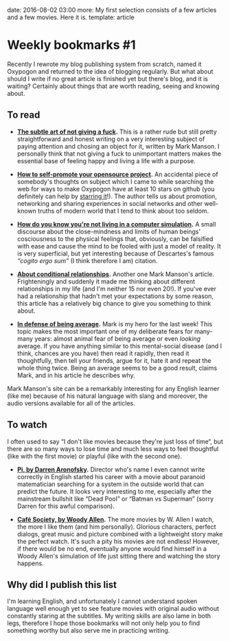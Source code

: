 date: 2016-08-02 03:00
more: My first selection consists of a few articles and a few movies. Here it is.
template: article

# Weekly bookmarks #1

Recently I rewrote my blog publishing system from scratch, named it Oxypogon and returned to the idea of blogging regularly. But what about should I write if no great article is finished yet but there's blog, and it is waiting? Certainly about things that are worth reading, seeing and knowing about.

## To read

- **[The subtle art of not giving a fuck](https://markmanson.net/not-giving-a-fuck).** This is a rather rude but still pretty straightforward and honest writing on a very interesting subject of paying attention and chosing an object for it, written by Mark Manson. I personally think that not giving a fuck to unimportant matters makes the essential base of feeling happy and living a life with a purpose.

- **[How to self-promote your opensource project](https://opensource.com/business/13/2/self-promoting-open-source-projects).** An accidental piece of somebody's thoughts on subject which I came to while searching the web for ways to make Oxypogon have at least 10 stars on github (you definitely can help by [starring it](https://github.com/oleggromov/oxypogon)!). The author tells us about promotion, networking and sharing experiences in social networks and other well-known truths of modern world that I tend to think about too seldom.

- **[How do you know you're not living in a computer simulation](https://techxplore.com/news/2016-07-youre-simulation.html).** A small discourse about the close-mindness and limits of human beings' cosciousness to the physical feelings that, obviously, can be falsified with ease and cause the mind to be fooled with just a model of reality. It is very superficial, but yet interesting because of Descartes's famous _“cogito ergo sum”_ (I think therefore I am) citation.

- **[About conditional relationships](https://markmanson.net/what-love-is).** Another one Mark Manson's article. Frighteningly and suddenly it made me thinking about different relationships in my life (and I'm neither 15 nor even 20!). If you've ever had a relationship that hadn't met your expectations by some reason, this article has a relatively big chance to give you something to think about.

- **[In defense of being average](https://markmanson.net/being-average).** Mark is my hero for the last week! This topic makes the most important one of my deliberate fears for many-many years: almost animal fear of being average or even _looking_ average. If you have anything similar to this mental-social disease (and I think, chances are you have) then read it rapidly, then read it thoughtfully, then tell your friends, argue for it, hate it and repeat the whole thing twice. Being an average seems to be a good result, claims Mark, and in his article he describes why.

Mark Manson's site can be a remarkably interesting for any English learner (like me) because of his natural language with slang and moreover, the audio versions available for all of the articles.


## To watch

I often used to say “I don't like movies because they're just loss of time“, but there are so many ways to lose time and much less ways to feel thoughtful (like with the first movie) or playful (like with the second one).

- **[Pi, by Darren Aronofsky](http://www.imdb.com/title/tt0138704/).** Director who's name I even cannot write correctly in English started his career with a movie about paranoid matematician searching for a system in the outside world that can predict the future. It looks very interesting to me, especially after the mainstream bullshit like “Dead Pool” or “Batman vs Superman” (sorry Darren for this awful comparison).

- **[Café Society, by Woody Allen](http://www.imdb.com/title/tt4513674/).** The more movies by W. Allen I watch, the more I like them (and him personally). Glorious characters, perfect dialogs, great music and picture combined with a lightweight story make the perfect watch. It's such a pity his movies are not endless! However, if there would be no end, eventually anyone would find himself in a Woody Allen's simulation of life just sitting there and watching the story happens.


## Why did I publish this list

I'm learning English, and unfortunately I cannot understand spoken language well enough yet to see feature movies with original audio without constantly staring at the subtitles. My writing skills are also lame in both legs, therefore I hope those bookmarks will not only help you to find something worthy but also serve me in practicing writing.